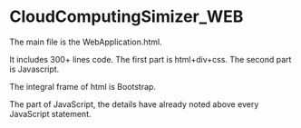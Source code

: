 # CloudComputingSimizer_WEB

The main file is the WebApplication.html.

It includes 300+ lines code.
The first part is html+div+css.
The second part is Javascript.

The integral frame of html is Bootstrap.

The part of JavaScript, the details have already noted above every JavaScript statement.
